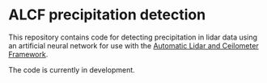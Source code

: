 # ALCF precipitation detection

This repository contains code for detecting precipitation in lidar data using
an artificial neural network for use with the [Automatic Lidar and Ceilometer
Framework](https://alcf.peterkuma.net).

The code is currently in development.
